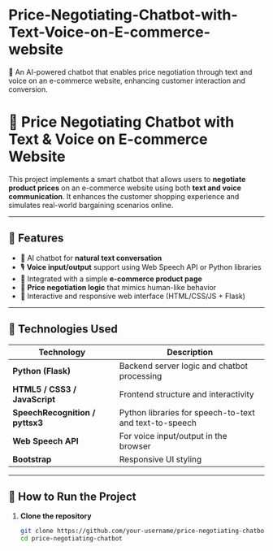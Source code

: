# Price-Negotiating-Chatbot-with-Text-Voice-on-E-commerce-website
🤖 An AI-powered chatbot that enables price negotiation through text and voice on an e-commerce website, enhancing customer interaction and conversion.

# 🤖 Price Negotiating Chatbot with Text & Voice on E-commerce Website

This project implements a smart chatbot that allows users to **negotiate product prices** on an e-commerce website using both **text and voice communication**. It enhances the customer shopping experience and simulates real-world bargaining scenarios online.

---

## 🧠 Features

- 💬 AI chatbot for **natural text conversation**
- 🎙️ **Voice input/output** support using Web Speech API or Python libraries
- 🛒 Integrated with a simple **e-commerce product page**
- 💸 **Price negotiation logic** that mimics human-like behavior
- 📲 Interactive and responsive web interface (HTML/CSS/JS + Flask)

---

## 🔧 Technologies Used

| Technology | Description |
|------------|-------------|
| **Python (Flask)** | Backend server logic and chatbot processing |
| **HTML5 / CSS3 / JavaScript** | Frontend structure and interactivity |
| **SpeechRecognition / pyttsx3** | Python libraries for speech-to-text and text-to-speech |
| **Web Speech API** | For voice input/output in the browser |
| **Bootstrap** | Responsive UI styling |

---

## 🚀 How to Run the Project

1. **Clone the repository**
   ```bash
   git clone https://github.com/your-username/price-negotiating-chatbot.git
   cd price-negotiating-chatbot

